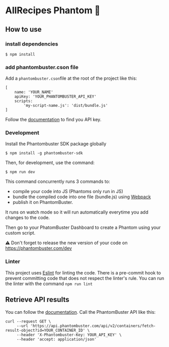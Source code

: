 # AllRecipes Phantom 👻

## How to use

### install dependencies

```
$ npm install
```

### add phantombuster.cson file

Add a `phantombuster.cson`file at the root of the project like this:

```
[
    name: 'YOUR_NAME'
    apiKey: 'YOUR_PHANTOMBUSTER_API_KEY'
    scripts:
        'my-script-name.js': 'dist/bundle.js'
]
```

Follow the [documentation](https://hub.phantombuster.com/docs/api#how-to-find-my-api-key) to find you API key.

### Development

Install the Phantombuster SDK package globally

```
$ npm install -g phantombuster-sdk
```

Then, for development, use the command:

```
$ npm run dev
```

This command concurrently runs 3 commands to:

- compile your code into JS (Phantoms only run in JS)
- bundle the compiled code into one file (bundle.js) using [Webpack](https://webpack.js.org/)
- publish it on PhantomBuster.

It runs on watch mode so it will run automatically everytime you add changes to the code.

Then go to your PhatomBuster Dashboard to create a Phantom using your custom script.

⚠️ Don't forget to release the new version of your code on https://phantombuster.com/dev

### Linter

This project uses [Eslint](https://eslint.org/) for linting the code. There is a pre-commit hook to prevent committing code that does not respect the linter's rule.
You can run the linter with the command `npm run lint`

## Retrieve API results

You can follow the [documentation](https://hub.phantombuster.com/reference/get_containers-fetch-result-object).
Call the PhantomBuster API like this:

```
curl --request GET \
     --url 'https://api.phantombuster.com/api/v2/containers/fetch-result-object?id=YOUR_CONTAINER_ID' \
     --header 'X-Phantombuster-Key: YOUR_API_KEY' \
     --header 'accept: application/json'
```
